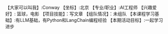 【大家可以叫我】:Conway
【坐标】:北京
【专业/职业】:AI工程师
【兴趣爱好】: 篮球，电影
【项目技能】：写文章
【组队情况】：未组队
【本课程学习基础】:有LLM基础，有Python和LangChain编程经验
【本期活动目标】:一起学习进步
